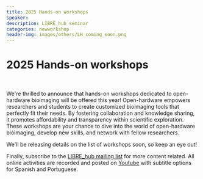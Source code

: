 ```yaml
---
title: 2025 Hands-on workshops 
speaker: 
description: LIBRE_hub seminar
categories: newworkshop
header-img: images/others/LH_coming_soon.png
---
```


# 2025 Hands-on workshops

<br>

We're thrilled to announce that hands-on workshops dedicated to open-hardware bioimaging will be offered this year! Open-hardware empowers researchers and students to create customized bioimaging tools that perfectly fit their needs. By fostering collaboration and knowledge sharing, it promotes affordability and transparency within scientific exploration. These workshops are your chance to dive into the world of open-hardware bioimaging, develop new skills, and network with fellow researchers.

We'll be releasing details on the list of workshops soon, so keep an eye out!

Finally, subscribe to the [LIBRE_hub mailing list](https://mailchi.mp/2efa11be3d6b/libre_hub) for more content related. All online activities are recorded and posted on [Youtube](https://www.youtube.com/channel/UCKaffupDA8KKrDE0rd668Xw) with subtitle options for Spanish and Portuguese.
